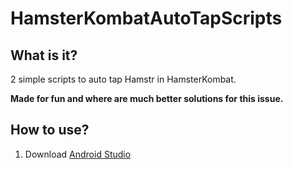 # HamsterKombatAutoTapScripts

## What is it?
2 simple scripts to auto tap Hamstr in HamsterKombat.

**Made for fun and where are much better solutions for this issue.**

## How to use?
1. Download [Android Studio](https://developer.android.com/studio)
